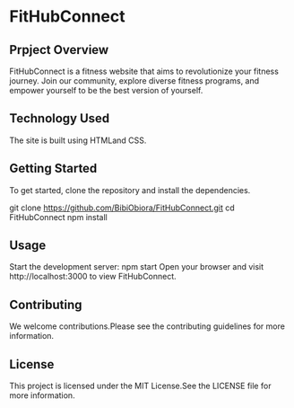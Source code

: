 # FitHubConnect

## Prpject Overview

FitHubConnect is a fitness website that aims to revolutionize your fitness journey. Join our community, explore diverse fitness programs, and empower yourself to be the best version of yourself.

## Technology Used

The site is built using HTMLand CSS.

## Getting Started

To get started, clone the repository and install the dependencies.

git clone https://github.com/BibiObiora/FitHubConnect.git cd FitHubConnect npm install

## Usage

Start the development server:
npm start
Open your browser and visit http://localhost:3000 to view FitHubConnect.

## Contributing

We welcome contributions.Please see the contributing guidelines for more information.

## License

This project is licensed under the MIT License.See the LICENSE file for more information.
